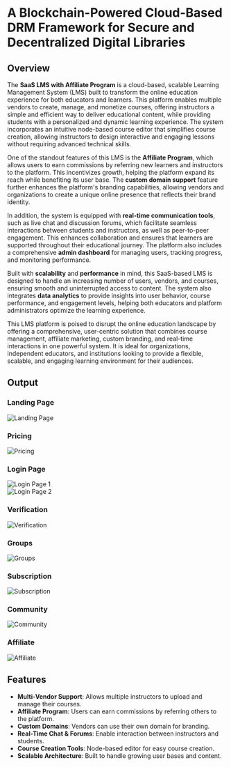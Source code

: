 # A Blockchain-Powered Cloud-Based DRM Framework for Secure and Decentralized Digital Libraries

## Overview

The **SaaS LMS with Affiliate Program** is a cloud-based, scalable Learning Management System (LMS) built to transform the online education experience for both educators and learners. This platform enables multiple vendors to create, manage, and monetize courses, offering instructors a simple and efficient way to deliver educational content, while providing students with a personalized and dynamic learning experience. The system incorporates an intuitive node-based course editor that simplifies course creation, allowing instructors to design interactive and engaging lessons without requiring advanced technical skills.

One of the standout features of this LMS is the **Affiliate Program**, which allows users to earn commissions by referring new learners and instructors to the platform. This incentivizes growth, helping the platform expand its reach while benefiting its user base. The **custom domain support** feature further enhances the platform's branding capabilities, allowing vendors and organizations to create a unique online presence that reflects their brand identity.

In addition, the system is equipped with **real-time communication tools**, such as live chat and discussion forums, which facilitate seamless interactions between students and instructors, as well as peer-to-peer engagement. This enhances collaboration and ensures that learners are supported throughout their educational journey. The platform also includes a comprehensive **admin dashboard** for managing users, tracking progress, and monitoring performance.

Built with **scalability** and **performance** in mind, this SaaS-based LMS is designed to handle an increasing number of users, vendors, and courses, ensuring smooth and uninterrupted access to content. The system also integrates **data analytics** to provide insights into user behavior, course performance, and engagement levels, helping both educators and platform administrators optimize the learning experience.

This LMS platform is poised to disrupt the online education landscape by offering a comprehensive, user-centric solution that combines course management, affiliate marketing, custom branding, and real-time interactions in one powerful system. It is ideal for organizations, independent educators, and institutions looking to provide a flexible, scalable, and engaging learning environment for their audiences.

## Output

### Landing Page  
![Landing Page](https://github.com/user-attachments/assets/778b78bf-54c4-477d-abb2-cffa07447bc6)

### Pricing  
![Pricing](https://github.com/user-attachments/assets/29985eae-4107-4b49-8f6f-d5161e83f116)

### Login Page  
![Login Page 1](https://github.com/user-attachments/assets/15471615-a3be-432d-a2df-6c7c133e2a94)  
![Login Page 2](https://github.com/user-attachments/assets/1a48130d-da8b-4420-b27a-d6394a26c711)

### Verification  
![Verification](https://github.com/user-attachments/assets/dd3a5ee6-e0a5-451f-9c4b-ebede2b370a6)

### Groups  
![Groups](https://github.com/user-attachments/assets/125f8afd-89e7-4cc4-8278-ddf3d9a6622a)

### Subscription  
![Subscription](https://github.com/user-attachments/assets/4eb4b213-a658-4fb5-be78-8b2cffd3d171)

### Community  
![Community](https://github.com/user-attachments/assets/f776a187-c2c3-4579-8bf0-7b92edda0609)

### Affiliate  
![Affiliate](https://github.com/user-attachments/assets/db200037-fbbe-4028-810a-5ec71265e3e0)



## Features
- **Multi-Vendor Support**: Allows multiple instructors to upload and manage their courses.
- **Affiliate Program**: Users can earn commissions by referring others to the platform.
- **Custom Domains**: Vendors can use their own domain for branding.
- **Real-Time Chat & Forums**: Enable interaction between instructors and students.
- **Course Creation Tools**: Node-based editor for easy course creation.
- **Scalable Architecture**: Built to handle growing user bases and content.


